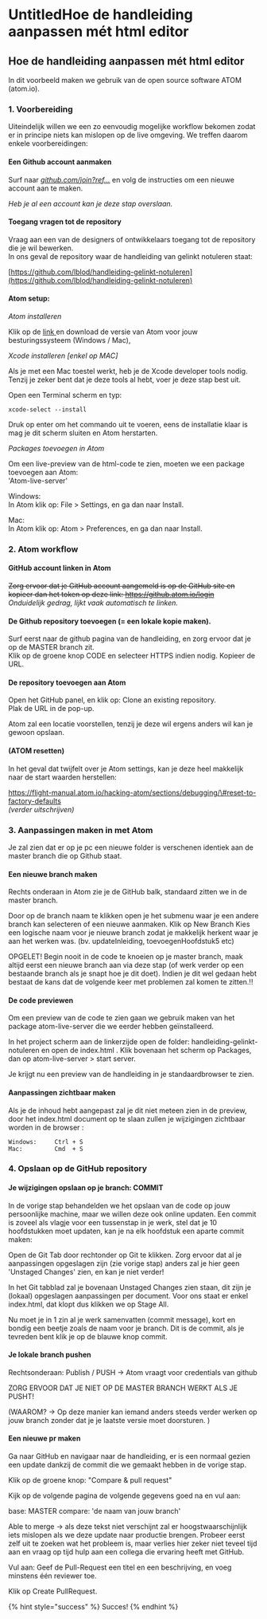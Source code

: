 # UntitledHoe de handleiding aanpassen mét html editor

## Hoe de handleiding aanpassen mét html editor

In dit voorbeeld maken we gebruik van de open source software ATOM \(atom.io\).

### 

### 1. Voorbereiding 

Uiteindelijk willen we een zo eenvoudig mogelijke workflow bekomen zodat er in principe niets kan mislopen op de live omgeving. We treffen daarom enkele voorbereidingen:

#### Een Github account aanmaken

Surf naar [_github.com/join?ref..._](https://github.com/join?ref_cta=Sign+up&ref_loc=header+logged+out&ref_page=%2F&source=header-home) en volg de instructies om een nieuwe account aan te maken. 

_Heb je al een account kan je deze stap overslaan._

#### Toegang vragen tot de repository

Vraag aan een van de designers of ontwikkelaars toegang tot de repository die je wil bewerken.   
In ons geval de repository waar de handleiding van gelinkt notuleren staat:

[https://github.com/lblod/handleiding-gelinkt-notuleren](https://github.com/lblod/handleiding-gelinkt-notuleren)

#### Atom setup:

_Atom installeren_

Klik op de [link ](www.atom.io)en download de versie van Atom voor jouw besturingssysteem \(Windows / Mac\),

_Xcode installeren \[enkel op MAC\]_

Als je met een Mac toestel werkt, heb je de Xcode developer tools nodig.   
Tenzij je zeker bent dat je deze tools al hebt, voer je deze stap best uit. 

Open een Terminal scherm en typ:

```text
xcode-select --install
```

Druk op enter om het commando uit te voeren, eens de installatie klaar is mag je dit scherm sluiten en Atom herstarten. 

_Packages toevoegen in Atom_

Om een live-preview van de html-code te zien, moeten we een package toevoegen aan Atom:  
'Atom-live-server'

Windows:  
In Atom klik op: File &gt; Settings, en ga dan naar Install. 

Mac:  
In Atom klik op: Atom &gt; Preferences, en ga dan naar Install.

### 

### 2. Atom workflow

#### GitHub account linken in Atom

~~Zorg ervoor dat je GitHub account aangemeld is op de GitHub site en kopieer dan het token op deze link:   https://github.atom.io/login~~      
_Onduidelijk gedrag, lijkt vaak automatisch te linken._ 

#### De Github repository toevoegen \(= een lokale kopie maken\).

Surf eerst naar de github pagina van de handleiding, en zorg ervoor dat je op de MASTER branch zit.   
Klik op de groene knop CODE en selecteer HTTPS indien nodig. Kopieer de URL.

#### De repository toevoegen aan Atom

Open het GitHub panel, en klik op: Clone an existing repository.  
Plak de URL in de pop-up. 

Atom zal een locatie voorstellen, tenzij je deze wil ergens anders wil kan je gewoon opslaan.

#### \(ATOM resetten\) 

In het geval dat twijfelt over je Atom settings, kan je deze heel makkelijk naar de start waarden herstellen:  
  
https://flight-manual.atom.io/hacking-atom/sections/debugging/\#reset-to-factory-defaults  
_\(verder uitschrijven\)_

### 

### 3. Aanpassingen maken in met Atom

Je zal zien dat er op je pc een nieuwe folder is verschenen identiek aan de master branch die op Github staat. 

#### Een nieuwe branch maken

Rechts onderaan in Atom zie je de GitHub balk, standaard zitten we in de master branch.

Door op de branch naam te klikken open je het submenu waar je een andere branch kan selecteren of een nieuwe aanmaken. Klik op New Branch Kies een logische naam voor je nieuwe branch zodat je makkelijk herkent waar je aan het werken was. \(bv. updateInleiding, toevoegenHoofdstuk5 etc\)

OPGELET! Begin nooit in de code te knoeien op je master branch, maak altijd eerst een nieuwe branch aan via deze stap \(of werk verder op een bestaande branch als je snapt hoe je dit doet\). Indien je dit wel gedaan hebt bestaat de kans dat de volgende keer met problemen zal komen te zitten.!!

#### De code previewen

Om een preview van de code te zien gaan we gebruik maken van het package atom-live-server die we eerder hebben geïnstalleerd.

In het project scherm aan de linkerzijde open de folder: handleiding-gelinkt-notuleren en open de index.html . Klik bovenaan het scherm op Packages, dan op atom-live-server &gt; start server.

Je krijgt nu een preview van de handleiding in je standaardbrowser te zien.

#### Aanpassingen zichtbaar maken

Als je de inhoud hebt aangepast zal je dit niet meteen zien in de preview, door het index.html document op te slaan zullen je wijzigingen zichtbaar worden in de browser : 

```text
Windows:     Ctrl + S
Mac:         Cmd  + S
```

### 

### 4. Opslaan op de GitHub repository

#### Je wijzigingen opslaan op je branch: COMMIT

In de vorige stap behandelden we het opslaan van de code op jouw persoonlijke machine, maar we willen deze ook online updaten. Een commit is zoveel als vlagje voor een tussenstap in je werk, stel dat je 10 hoofdstukken moet updaten, kan je na elk hoofdstuk een aparte commit maken:

Open de Git Tab door rechtonder op Git te klikken. Zorg ervoor dat al je aanpassingen opgeslagen zijn \(zie vorige stap\) anders zal je hier geen 'Unstaged Changes' zien, en kan je niet verder!

In het Git tabblad zal je bovenaan Unstaged Changes zien staan, dit zijn je \(lokaal\) opgeslagen aanpassingen per document. Voor ons staat er enkel index.html, dat klopt dus klikken we op Stage All.

Nu moet je in 1 zin al je werk samenvatten \(commit message\), kort en bondig een beetje zoals de naam voor je branch. Dit is de commit, als je tevreden bent klik je op de blauwe knop commit.

#### Je lokale branch pushen

Rechtsonderaan: Publish / PUSH -&gt; Atom vraagt voor credentials van github

ZORG ERVOOR DAT JE NIET OP DE MASTER BRANCH WERKT ALS JE PUSHT!

\(WAAROM? -&gt; Op deze manier kan iemand anders steeds verder werken op jouw branch zonder dat je je laatste versie moet doorsturen. \)

#### Een nieuwe pr maken

Ga naar GitHub en navigaar naar de handleiding, er is een normaal gezien een update dankzij de commit die we gemaakt hebben in de vorige stap.

Klik op de groene knop: "Compare & pull request"

Kijk op de volgende pagina de volgende gegevens goed na en vul aan:

base: MASTER compare: 'de naam van jouw branch'

Able to merge -&gt; als deze tekst niet verschijnt zal er hoogstwaarschijnlijk iets mislopen als we deze update naar productie brengen. Probeer eerst zelf uit te zoeken wat het probleem is, maar verlies hier zeker niet teveel tijd aan en vraag op tijd hulp aan een collega die ervaring heeft met GitHub.

Vul aan: Geef de Pull-Request een titel en een beschrijving, en voeg minstens één reviewer toe.

Klik op Create PullRequest.

{% hint style="success" %}
Succes! 
{% endhint %}



